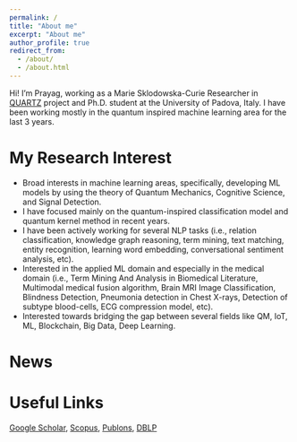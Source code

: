 ```yaml
---
permalink: /
title: "About me"
excerpt: "About me"
author_profile: true
redirect_from: 
  - /about/
  - /about.html
---
```


Hi! I’m Prayag, working as a Marie Sklodowska-Curie Researcher in [QUARTZ](http://www.quartz-itn.eu/about) project and Ph.D. student at the University of Padova, Italy. I have been working mostly in the quantum inspired machine learning area for the last 3 years. 

My Research Interest
======
* Broad interests in machine learning areas, specifically, developing ML models by using the theory of Quantum Mechanics, Cognitive Science, and Signal Detection.
* I have focused mainly on the quantum-inspired classification model and quantum kernel method in recent years.
* I have been actively working for several NLP tasks (i.e., relation classification, knowledge graph reasoning, term mining, text matching, entity recognition, learning word embedding, conversational sentiment analysis, etc).
* Interested in the applied ML domain and especially in the medical domain (i.e., Term Mining And Analysis in Biomedical Literature, Multimodal medical fusion algorithm, Brain MRI Image Classification, Blindness Detection, Pneumonia detection in Chest X-rays, Detection of subtype blood-cells, ECG compression model, etc).
* Interested towards bridging the gap between several fields like QM, IoT, ML, Blockchain, Big Data, Deep Learning.



News
======



Useful Links
======

[Google Scholar](https://scholar.google.it/citations?hl=en&user=sDnmJ_YAAAAJ&view_op=list_works&sortby=pubdate), [Scopus](https://www.scopus.com/authid/detail.uri?authorId=57193601962), [Publons](https://publons.com/researcher/2062944/prayag-tiwari/), [DBLP](https://dblp.org/pid/198/3643.html)

